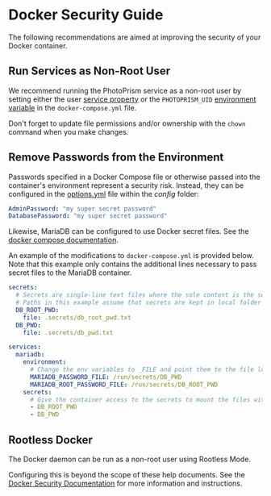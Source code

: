 # Docker Security Guide

The following recommendations are aimed at improving the security of your Docker container.

## Run Services as Non-Root User

We recommend running the PhotoPrism service as a non-root user by setting either the user [service property](https://docs.docker.com/compose/compose-file/05-services/#user) or the `PHOTOPRISM_UID` [environment variable](https://docs.photoprism.app/getting-started/config-options/#docker-image) in the `docker-compose.yml` file.

Don't forget to update file permissions and/or ownership with the `chown` command when you make changes.

## Remove Passwords from the Environment

Passwords specified in a Docker Compose file or otherwise passed into the container's environment represent a security risk. Instead, they can be configured in the [options.yml](https://docs.photoprism.app/getting-started/config-files/) file within the _config_ folder:

```yaml
AdminPassword: "my super secret password"
DatabasePassword: "my super secret password"
```

Likewise, MariaDB can be configured to use Docker secret files. See the [docker compose documentation](https://docs.docker.com/compose/compose-file/05-services/#secrets).

An example of the modifications to `docker-compose.yml` is provided below. Note that this example only contains the additional lines necessary to pass secret files to the MariaDB container.


```yaml
secrets:
  # Secrets are single-line text files where the sole content is the secret
  # Paths in this example assume that secrets are kept in local folder called ".secrets"
  DB_ROOT_PWD:
    file: .secrets/db_root_pwd.txt
  DB_PWD:
    file: .secrets/db_pwd.txt

services:
  mariadb:
    environment:
      # Change the env variables to _FILE and point them to the file locations within the container
      MARIADB_PASSWORD_FILE: /run/secrets/DB_PWD
      MARIADB_ROOT_PASSWORD_FILE: /run/secrets/DB_ROOT_PWD
    secrets:
      # Give the container access to the secrets to mount the files within the container
      - DB_ROOT_PWD
      - DB_PWD
```

## Rootless Docker

The Docker daemon can be run as a non-root user using Rootless Mode.

Configuring this is beyond the scope of these help documents. See the [Docker Security Documentation](https://docs.docker.com/engine/security/rootless/) for more information and instructions.
